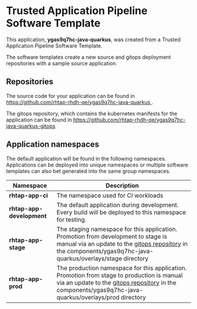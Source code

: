 # Trusted Application Pipeline Software Template

This application, **ygas9q7hc-java-quarkus**, was created from a Trusted Application Pipeline Software Template.

The software templates create a new source and gitops deployment repositories with a sample source application. 

## Repositories

The source code for your application can be found in [https://github.com/rhtap-rhdh-qe/ygas9q7hc-java-quarkus ](https://github.com/rhtap-rhdh-qe/ygas9q7hc-java-quarkus ).
 
The gitops repository, which contains the kubernetes manifests for the application can be found in 
[https://github.com/rhtap-rhdh-qe/ygas9q7hc-java-quarkus-gitops ](https://github.com/rhtap-rhdh-qe/ygas9q7hc-java-quarkus-gitops ) 

## Application namespaces 

The default application will be found in the following namespaces. Applications can be deployed into unique namespaces or multiple software templates can also bet generated into the same group namespaces.  

|  Namespace   |  Description   |  
| -------- | -------- |
| **rhtap-app-ci** | The namespace used for CI workloads |
| **rhtap-app-development** | The default application during development. Every build will be deployed to this namespace for testing. |
| **rhtap-app-stage** | The staging namespace for this application. Promotion from development to stage is manual via an update to the [gitops repository](https://github.com/rhtap-rhdh-qe/ygas9q7hc-java-quarkus-gitops ) in the components/ygas9q7hc-java-quarkus/overlays/stage directory |
| **rhtap-app-prod** | The production namespace for this application. Promotion from stage to production is manual via an update to the [gitops repository](https://github.com/rhtap-rhdh-qe/ygas9q7hc-java-quarkus-gitops ) in the components/ygas9q7hc-java-quarkus/overlays/prod directory |